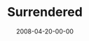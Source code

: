 ---
layout: message
category: message
series: "I AM..."
title: "Surrendered"
date: 2008-04-20-00-00
message_id: 494
audio: "http://s3.amazonaws.com/crossroadsaudiomessages/I_AM_3_Surrendered_04-20-08_Tome_webaudio.mp3"
audio-duration: "34:29"
explicit: false
---